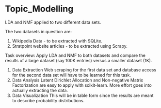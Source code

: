 # Topic_Modelling
LDA and NMF applied to two different data sets. 

The two datasets in question are:
1. Wikipedia Data - to be extracted with SQLite.
2. Stratpoint website articles - to be extracted using Scrapy. 

Task overview:
Apply LDA and NMF to both datasets and compare the results of a large dataset (say 100K entries) versus a smaller dataset (1K).

1. Data Extraction
      Web scraping for the first data set and database access for the second data set will have to be learned for this task. 
2. Data Analysis
      Latent Dirichlet Allocation and Non-negative Matrix Factorization are easy to apply with scikit-learn. More effort goes into actually extracting the data.
3. Data Visualization
      This will be in table form since the results are meant to describe probability distributions.
